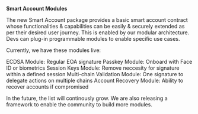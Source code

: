 **Smart Account Modules**

The new Smart Account package provides a basic smart account contract whose functionalities & capabilities can be easily & securely extended as per their desired user journey. This is enabled by our modular architecture. Devs can plug-in programmable modules to enable specific use cases.

Currently, we have these modules live:
 
ECDSA Module: Regular EOA signature
Passkey Module: Onboard with Face ID or biometrics
Session Keys Module: Remove neccesity for signature within a defined session
Multi-chain Validation Module: One signature to delegate actions on multiple chains
Account Recovery Module: Ability to recover accounts if compromised

In the future, the list will continously grow. We are also releasing a framework to enable the community to build more modules.

